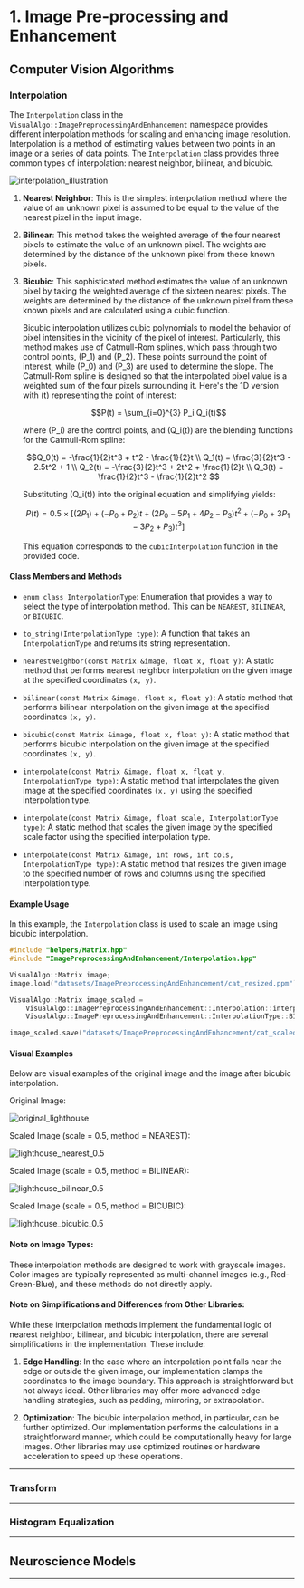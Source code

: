 # 1. Image Pre-processing and Enhancement

## Computer Vision Algorithms

### Interpolation

The `Interpolation` class in the `VisualAlgo::ImagePreprocessingAndEnhancement` namespace provides different interpolation methods for scaling and enhancing image resolution. Interpolation is a method of estimating values between two points in an image or a series of data points. The `Interpolation` class provides three common types of interpolation: nearest neighbor, bilinear, and bicubic.

![interpolation_illustration](../images/ImagePreprocessingAndEnhancement/interpolation_illustration.jpg)

1. **Nearest Neighbor**: This is the simplest interpolation method where the value of an unknown pixel is assumed to be equal to the value of the nearest pixel in the input image.

2. **Bilinear**: This method takes the weighted average of the four nearest pixels to estimate the value of an unknown pixel. The weights are determined by the distance of the unknown pixel from these known pixels.

3. **Bicubic**: This sophisticated method estimates the value of an unknown pixel by taking the weighted average of the sixteen nearest pixels. The weights are determined by the distance of the unknown pixel from these known pixels and are calculated using a cubic function. 

    Bicubic interpolation utilizes cubic polynomials to model the behavior of pixel intensities in the vicinity of the pixel of interest. Particularly, this method makes use of Catmull-Rom splines, which pass through two control points, \(P_1\) and \(P_2\). These points surround the point of interest, while \(P_0\) and \(P_3\) are used to determine the slope. The Catmull-Rom spline is designed so that the interpolated pixel value is a weighted sum of the four pixels surrounding it. Here's the 1D version with \(t\) representing the point of interest:

    $$P(t) = \sum_{i=0}^{3} P_i Q_i(t)$$

    where \(P_i\) are the control points, and \(Q_i(t)\) are the blending functions for the Catmull-Rom spline:

    $$Q_0(t) = -\frac{1}{2}t^3 + t^2 - \frac{1}{2}t \\
    Q_1(t) = \frac{3}{2}t^3 - 2.5t^2 + 1 \\
    Q_2(t) = -\frac{3}{2}t^3 + 2t^2 + \frac{1}{2}t \\
    Q_3(t) = \frac{1}{2}t^3 - \frac{1}{2}t^2 $$

    Substituting \(Q_i(t)\) into the original equation and simplifying yields:

    $$P(t) = 0.5 \times [ (2 P_1) + (-P_0 + P_2) t + (2P_0 - 5 P_1 + 4 P_2 - P_3) t^2 + (-P_0 + 3 P_1 - 3 P_2 + P_3) t^3 ]$$

    This equation corresponds to the `cubicInterpolation` function in the provided code.

#### Class Members and Methods

- `enum class InterpolationType`: Enumeration that provides a way to select the type of interpolation method. This can be `NEAREST`, `BILINEAR`, or `BICUBIC`.

- `to_string(InterpolationType type)`: A function that takes an `InterpolationType` and returns its string representation.

- `nearestNeighbor(const Matrix &image, float x, float y)`: A static method that performs nearest neighbor interpolation on the given image at the specified coordinates `(x, y)`.

- `bilinear(const Matrix &image, float x, float y)`: A static method that performs bilinear interpolation on the given image at the specified coordinates `(x, y)`.

- `bicubic(const Matrix &image, float x, float y)`: A static method that performs bicubic interpolation on the given image at the specified coordinates `(x, y)`.

- `interpolate(const Matrix &image, float x, float y, InterpolationType type)`: A static method that interpolates the given image at the specified coordinates `(x, y)` using the specified interpolation type.

- `interpolate(const Matrix &image, float scale, InterpolationType type)`: A static method that scales the given image by the specified scale factor using the specified interpolation type.

- `interpolate(const Matrix &image, int rows, int cols, InterpolationType type)`: A static method that resizes the given image to the specified number of rows and columns using the specified interpolation type.

#### Example Usage

In this example, the `Interpolation` class is used to scale an image using bicubic interpolation.

```cpp
#include "helpers/Matrix.hpp"
#include "ImagePreprocessingAndEnhancement/Interpolation.hpp"

VisualAlgo::Matrix image;
image.load("datasets/ImagePreprocessingAndEnhancement/cat_resized.ppm");

VisualAlgo::Matrix image_scaled = 
    VisualAlgo::ImagePreprocessingAndEnhancement::Interpolation::interpolate(image, 2.0f, 
    VisualAlgo::ImagePreprocessingAndEnhancement::InterpolationType::BICUBIC);

image_scaled.save("datasets/ImagePreprocessingAndEnhancement/cat_scaled.ppm", true);
```

#### Visual Examples

Below are visual examples of the original image and the image after bicubic interpolation.

Original Image:

![original_lighthouse](../images/ImagePreprocessingAndEnhancement/lighthouse_original.png)

Scaled Image (scale = 0.5, method = NEAREST):

![lighthouse_nearest_0.5](../images/ImagePreprocessingAndEnhancement/lighthouse_nearest_0.5.png)

Scaled Image (scale = 0.5, method = BILINEAR):

![lighthouse_bilinear_0.5](../images/ImagePreprocessingAndEnhancement/lighthouse_bilinear_0.5.png)

Scaled Image (scale = 0.5, method = BICUBIC):

![lighthouse_bicubic_0.5](../images/ImagePreprocessingAndEnhancement/lighthouse_bicubic_0.5.png)

#### Note on Image Types:

These interpolation methods are designed to work with grayscale images. Color images are typically represented as multi-channel images (e.g., Red-Green-Blue), and these methods do not directly apply.

#### Note on Simplifications and Differences from Other Libraries:

While these interpolation methods implement the fundamental logic of nearest neighbor, bilinear, and bicubic interpolation, there are several simplifications in the implementation. These include:

1. **Edge Handling**: In the case where an interpolation point falls near the edge or outside the given image, our implementation clamps the coordinates to the image boundary. This approach is straightforward but not always ideal. Other libraries may offer more advanced edge-handling strategies, such as padding, mirroring, or extrapolation.

2. **Optimization**: The bicubic interpolation method, in particular, can be further optimized. Our implementation performs the calculations in a straightforward manner, which could be computationally heavy for large images. Other libraries may use optimized routines or hardware acceleration to speed up these operations.

---

### Transform

---

### Histogram Equalization

---

## Neuroscience Models

---
